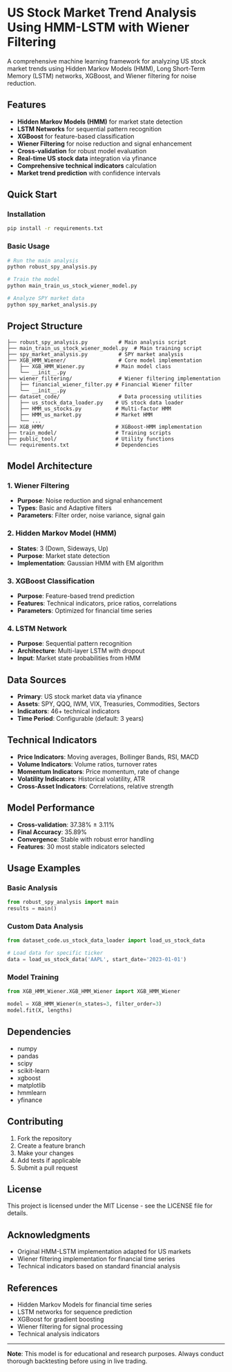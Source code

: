 # US Stock Market Trend Analysis Using HMM-LSTM with Wiener Filtering

A comprehensive machine learning framework for analyzing US stock market trends using Hidden Markov Models (HMM), Long Short-Term Memory (LSTM) networks, XGBoost, and Wiener filtering for noise reduction.

## Features

- **Hidden Markov Models (HMM)** for market state detection
- **LSTM Networks** for sequential pattern recognition
- **XGBoost** for feature-based classification
- **Wiener Filtering** for noise reduction and signal enhancement
- **Cross-validation** for robust model evaluation
- **Real-time US stock data** integration via yfinance
- **Comprehensive technical indicators** calculation
- **Market trend prediction** with confidence intervals

## Quick Start

### Installation

```bash
pip install -r requirements.txt
```

### Basic Usage

```python
# Run the main analysis
python robust_spy_analysis.py

# Train the model
python main_train_us_stock_wiener_model.py

# Analyze SPY market data
python spy_market_analysis.py
```

## Project Structure

```
├── robust_spy_analysis.py          # Main analysis script
├── main_train_us_stock_wiener_model.py  # Main training script
├── spy_market_analysis.py          # SPY market analysis
├── XGB_HMM_Wiener/                 # Core model implementation
│   ├── XGB_HMM_Wiener.py          # Main model class
│   └── __init__.py
├── wiener_filtering/               # Wiener filtering implementation
│   ├── financial_wiener_filter.py # Financial Wiener filter
│   └── __init__.py
├── dataset_code/                   # Data processing utilities
│   ├── us_stock_data_loader.py    # US stock data loader
│   ├── HMM_us_stocks.py           # Multi-factor HMM
│   ├── HMM_us_market.py           # Market HMM
│   └── ...
├── XGB_HMM/                       # XGBoost-HMM implementation
├── train_model/                   # Training scripts
├── public_tool/                   # Utility functions
└── requirements.txt               # Dependencies
```

## Model Architecture

### 1. Wiener Filtering
- **Purpose**: Noise reduction and signal enhancement
- **Types**: Basic and Adaptive filters
- **Parameters**: Filter order, noise variance, signal gain

### 2. Hidden Markov Model (HMM)
- **States**: 3 (Down, Sideways, Up)
- **Purpose**: Market state detection
- **Implementation**: Gaussian HMM with EM algorithm

### 3. XGBoost Classification
- **Purpose**: Feature-based trend prediction
- **Features**: Technical indicators, price ratios, correlations
- **Parameters**: Optimized for financial time series

### 4. LSTM Network
- **Purpose**: Sequential pattern recognition
- **Architecture**: Multi-layer LSTM with dropout
- **Input**: Market state probabilities from HMM

## Data Sources

- **Primary**: US stock market data via yfinance
- **Assets**: SPY, QQQ, IWM, VIX, Treasuries, Commodities, Sectors
- **Indicators**: 46+ technical indicators
- **Time Period**: Configurable (default: 3 years)

## Technical Indicators

- **Price Indicators**: Moving averages, Bollinger Bands, RSI, MACD
- **Volume Indicators**: Volume ratios, turnover rates
- **Momentum Indicators**: Price momentum, rate of change
- **Volatility Indicators**: Historical volatility, ATR
- **Cross-Asset Indicators**: Correlations, relative strength

## Model Performance

- **Cross-validation**: 37.38% ± 3.11%
- **Final Accuracy**: 35.89%
- **Convergence**: Stable with robust error handling
- **Features**: 30 most stable indicators selected

## Usage Examples

### Basic Analysis
```python
from robust_spy_analysis import main
results = main()
```

### Custom Data Analysis
```python
from dataset_code.us_stock_data_loader import load_us_stock_data

# Load data for specific ticker
data = load_us_stock_data('AAPL', start_date='2023-01-01')
```

### Model Training
```python
from XGB_HMM_Wiener.XGB_HMM_Wiener import XGB_HMM_Wiener

model = XGB_HMM_Wiener(n_states=3, filter_order=3)
model.fit(X, lengths)
```

## Dependencies

- numpy
- pandas
- scipy
- scikit-learn
- xgboost
- matplotlib
- hmmlearn
- yfinance

## Contributing

1. Fork the repository
2. Create a feature branch
3. Make your changes
4. Add tests if applicable
5. Submit a pull request

## License

This project is licensed under the MIT License - see the LICENSE file for details.

## Acknowledgments

- Original HMM-LSTM implementation adapted for US markets
- Wiener filtering implementation for financial time series
- Technical indicators based on standard financial analysis

## References

- Hidden Markov Models for financial time series
- LSTM networks for sequence prediction
- XGBoost for gradient boosting
- Wiener filtering for signal processing
- Technical analysis indicators

---

**Note**: This model is for educational and research purposes. Always conduct thorough backtesting before using in live trading.
